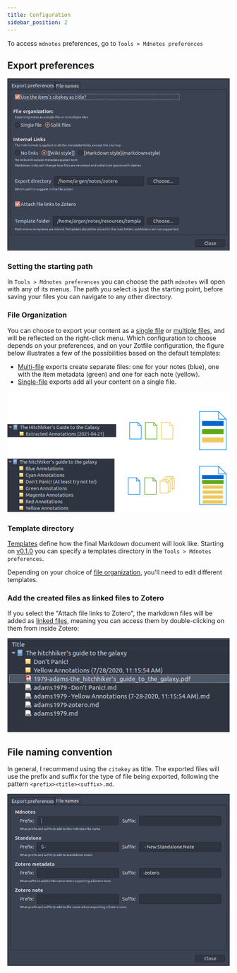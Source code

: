 ```yaml
---
title: Configuration
sidebar_position: 2
---
```


To access `mdnotes` preferences, go to `Tools > Mdnotes preferences`

## Export preferences

![Mdnotes export preferences](../images/mdnotes-export-preferences.png)

### Setting the starting path

In `Tools > Mdnotes preferences` you can choose the path `mdnotes` will open with any of its menus. The path you select is just the starting point, before saving your files you can navigate to any other directory.

### File Organization

You can choose to export your content as a [single file](file-organization/single-file.md) or [multiple files](file-organization/multi-file.md), and will be reflected on the right-click menu.
Which configuration to choose depends on your preferences, and on your Zotfile configuration, the figure below illustrates a few of the possibilities based on the default templates:

- [Multi-file](file-organization/multi-file.md) exports create separate files: one for your notes (blue), one with the item metadata (green) and one for each note (yellow).
- [Single-file](file-organization/single-file.md) exports add all your content on a single file.

![Example of files according to the configuration](file-organization/mdnotes-file-config.png)

### Template directory

[Templates](../advanced/templates/defaults.md) define how the final Markdown document will look like. Starting on [v0.1.0](/zotero-mdnotes/v0.1.0) you can specify a templates directory in the `Tools > Mdnotes preferences`.

Depending on your choice of [file organization](#file-organization), you'll need to edit different templates.

### Add the created files as linked files to Zotero

If you select the "Attach file links to Zotero", the markdown files will be added as [linked files](https://www.zotero.org/support/attaching_files#stored_files_and_linked_files), meaning you can access them by double-clicking on them from inside Zotero:

![Include markdown files as linked attachments](../images/attach-link-to-zotero.png)

## File naming convention

In general, I recommend using the `citekey` as title. The exported files will use the prefix and suffix for the type of file being exported, following the pattern `<prefix><title><suffix>.md`.

![Settings for the file naming convention](../images/mdnotes-export-preferences-2.png)
